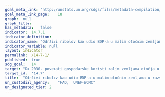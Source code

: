 ```yaml
---
goal_meta_link:	'http://unstats.un.org/sdgs/files/metadata-compilation/Metadata-Goal-14.pdf'
goal_meta_link_page:	18
graph:	null
graph_title:	
has_metadata:	false
indicator:	14.7.1
indicator_definition:	
indicator_name:	"Održivi ribolov kao udio BDP-a u malim otočnim zemljama u razvoju, najmanje razvijenim zemljama i svim zemljama"
indicator_variable:	null
layout:	indicator
permalink:	/14-7-1/
published:	true  
sdg_goal:	14
target:	"Do 2030. povećati gospodarske koristi malim zemljama otočja u razvoju i najmanje razvijenim zemljama iz održive uporabe morskih resursa, uključujući održivo upravljanje ribarstvom, akvakulturom i turizmom"
target_id:	'14.7'
title:	"Održivi ribolov kao udio BDP-a u malim otočnim zemljama u razvoju, najmanje razvijenim zemljama i svim zemljama"
un_custodial_agency:	"FAO,  UNEP-WCMC"
un_designated_tier:	2
---
```

